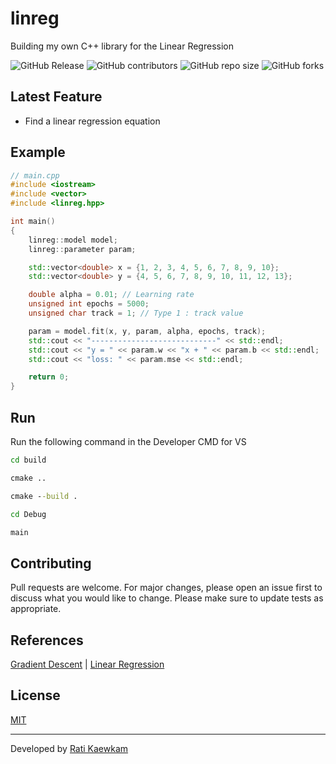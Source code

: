 # linreg
Building my own C++ library for the Linear Regression

![GitHub Release](https://img.shields.io/github/v/release/ratikaewkam/linreg)
![GitHub contributors](https://img.shields.io/github/contributors/ratikaewkam/linreg)
![GitHub repo size](https://img.shields.io/github/repo-size/ratikaewkam/linreg)
![GitHub forks](https://img.shields.io/github/forks/ratikaewkam/linreg)


## Latest Feature
- Find a linear regression equation

## Example
```c++
// main.cpp
#include <iostream>
#include <vector>
#include <linreg.hpp>

int main()
{
    linreg::model model;
    linreg::parameter param;

    std::vector<double> x = {1, 2, 3, 4, 5, 6, 7, 8, 9, 10};
    std::vector<double> y = {4, 5, 6, 7, 8, 9, 10, 11, 12, 13};

    double alpha = 0.01; // Learning rate
    unsigned int epochs = 5000;
    unsigned char track = 1; // Type 1 : track value

    param = model.fit(x, y, param, alpha, epochs, track);
    std::cout << "----------------------------" << std::endl;
    std::cout << "y = " << param.w << "x + " << param.b << std::endl;
    std::cout << "loss: " << param.mse << std::endl;

    return 0;
}
```

## Run
Run the following command in the Developer CMD for VS
```cmd
cd build
```
```cmd
cmake ..
```
```cmd
cmake --build .
```
```cmd
cd Debug
```
```cmd
main
```

## Contributing
Pull requests are welcome. For major changes, please open an issue first to discuss what you would like to change. Please make sure to update tests as appropriate.

## References
[Gradient Descent](https://github.com/ratikaewkam/GradientDescent) | 
[Linear Regression](https://github.com/ratikaewkam/LinearRegression)

## License
[MIT](https://choosealicense.com/licenses/mit/)

---
Developed by [Rati Kaewkam](https://github.com/ratikaewkam)